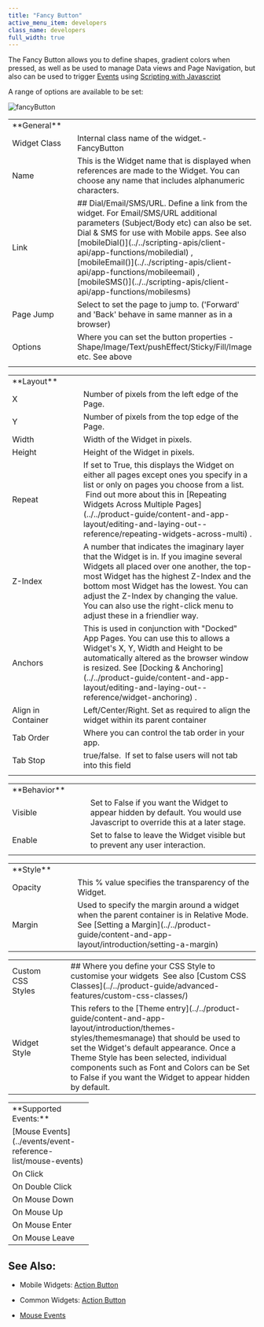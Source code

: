 ```yaml
---
title: "Fancy Button"
active_menu_item: developers
class_name: developers
full_width: true
---
```



The Fancy Button allows you to define shapes, gradient colors when pressed, as well as be used to manage Data views and Page Navigation, but also can be used to trigger [Events](../events/) using [Scripting with Javascript](../../scripting-apis/client-scripting-overview/scripting-with-javascript/)

A range of options are available to be set:

![fancyButton](/img/docs/fancybutton.zoom72.png)

<table>
<tr>
<td width="148">
<a id="general"> </a> **General**

</td>
<td width="15">
</td>
<td width="779">
</td>
</tr>
<tr>
<td width="148">
Widget Class

</td>
<td width="15">
</td>
<td width="779">
Internal class name of the widget.- FancyButton

</td>
</tr>
<tr>
<td width="148">
Name

</td>
<td width="15">
</td>
<td width="779">
This is the Widget name that is displayed when references are made to the Widget. You can choose any name that includes alphanumeric characters.

</td>
</tr>
<tr>
<td width="148">
Link

</td>
<td width="15">
</td>
<td width="779">
## Dial/Email/SMS/URL. Define a link from the widget. For Email/SMS/URL additional parameters (Subject/Body etc) can also be set. Dial & SMS for use with Mobile apps. See also [mobileDial()](../../scripting-apis/client-api/app-functions/mobiledial) , [mobileEmail()](../../scripting-apis/client-api/app-functions/mobileemail) , [mobileSMS()](../../scripting-apis/client-api/app-functions/mobilesms)

</td>
</tr>
<tr>
<td width="148">
Page Jump

</td>
<td width="15">
</td>
<td width="779">
Select to set the page to jump to. ('Forward' and 'Back' behave in same manner as in a browser)

</td>
</tr>
<tr>
<td width="148">
Options

</td>
<td width="15">
</td>
<td width="779">
Where you can set the button properties - Shape/Image/Text/pushEffect/Sticky/Fill/Image etc. See above

</td>
</tr>
<tr>
<td width="148">
</td>
<td width="15">
</td>
<td width="779">
</td>
</tr>
</table>
<table>
<tr>
<td width="148">
<a id="layout"> </a> **Layout**

</td>
<td width="15">
</td>
<td width="779">
</td>
</tr>
<tr>
<td width="148">
X

</td>
<td width="15">
</td>
<td width="779">
Number of pixels from the left edge of the Page.

</td>
</tr>
<tr>
<td width="148">
Y

</td>
<td width="15">
</td>
<td width="779">
Number of pixels from the top edge of the Page.

</td>
</tr>
<tr>
<td width="148">
Width

</td>
<td width="15">
</td>
<td width="779">
Width of the Widget in pixels.

</td>
</tr>
<tr>
<td width="148">
Height

</td>
<td width="15">
</td>
<td width="779">
Height of the Widget in pixels.

</td>
</tr>
<tr>
<td width="148">
Repeat

</td>
<td width="15">
</td>
<td width="779">
If set to True, this displays the Widget on either all pages except ones you specify in a list or only on pages you choose from a list.  Find out more about this in [Repeating Widgets Across Multiple Pages](../../product-guide/content-and-app-layout/editing-and-laying-out--reference/repeating-widgets-across-multi) .

</td>
</tr>
<tr>
<td width="148">
Z-Index

</td>
<td width="15">
</td>
<td width="779">
A number that indicates the imaginary layer that the Widget is in. If you imagine several Widgets all placed over one another, the top-most Widget has the highest Z-Index and the bottom most Widget has the lowest. You can adjust the Z-Index by changing the value. You can also use the right-click menu to adjust these in a friendlier way.

</td>
</tr>
<tr>
<td width="148">
Anchors

</td>
<td width="15">
</td>
<td width="779">
This is used in conjunction with "Docked" App Pages. You can use this to allows a Widget's X, Y, Width and Height to be automatically altered as the browser window is resized. See [Docking & Anchoring](../../product-guide/content-and-app-layout/editing-and-laying-out--reference/widget-anchoring) .

</td>
</tr>
<tr>
<td width="148">
Align in Container

</td>
<td width="15">
</td>
<td width="779">
Left/Center/Right. Set as required to align the widget within its parent container

</td>
</tr>
<tr>
<td width="148">
Tab Order

</td>
<td width="15">
</td>
<td width="779">
Where you can control the tab order in your app.

</td>
</tr>
<tr>
<td width="148">
Tab Stop

</td>
<td width="15">
</td>
<td width="779">
true/false.  If set to false users will not tab into this field

</td>
</tr>
<tr>
<td width="148">
</td>
<td width="15">
</td>
<td width="779">
</td>
</tr>
</table>
<table>
<tr>
<td width="148">
<a id="behavior"> </a> **Behavior**

</td>
<td width="15">
</td>
<td width="779">
</td>
</tr>
<tr>
<td width="148">
Visible

</td>
<td width="15">
</td>
<td width="779">
Set to False if you want the Widget to appear hidden by default. You would use Javascript to override this at a later stage.

</td>
</tr>
<tr>
<td width="148">
Enable

</td>
<td width="15">
</td>
<td width="779">
Set to false to leave the Widget visible but to prevent any user interaction.

</td>
</tr>
<tr>
<td width="148">
</td>
<td width="15">
</td>
<td width="779">
</td>
</tr>
</table>
<table>
<tr>
<td width="148">
<a id="style"> </a> **Style**

</td>
<td width="15">
</td>
<td width="779">
</td>
</tr>
<tr>
<td width="148">
Opacity

</td>
<td width="15">
</td>
<td width="779">
This % value specifies the transparency of the Widget.

</td>
</tr>
<tr>
<td width="148">
Margin

</td>
<td width="15">
</td>
<td width="779">
Used to specify the margin around a widget when the parent container is in Relative Mode. See [Setting a Margin](../../product-guide/content-and-app-layout/introduction/setting-a-margin)

</td>
</tr>
</table>
<table>
<tr>
<td width="148">
Custom CSS Styles

</td>
<td width="15">
</td>
<td width="779">
## Where you define your CSS Style to customise your widgets  See also [Custom CSS Classes](../../product-guide/advanced-features/custom-css-classes/)

</td>
</tr>
<tr>
<td width="148">
Widget Style

</td>
<td width="15">
</td>
<td width="779">
This refers to the [Theme entry](../../product-guide/content-and-app-layout/introduction/themes-styles/themesmanage) that should be used to set the Widget's default appearance. Once a Theme Style has been selected, individual components such as Font and Colors can be Set to False if you want the Widget to appear hidden by default.

</td>
</tr>
</table>

<table>
<tr>
<td width="148">
**Supported Events:**

</td>
</tr>
<tr>
<td width="148">
[Mouse Events](../events/event-reference-list/mouse-events)

</td>
</tr>
<tr>
<td width="148">
On Click

</td>
</tr>
<tr>
<td width="148">
On Double Click

</td>
</tr>
<tr>
<td width="148">
On Mouse Down

</td>
</tr>
<tr>
<td width="148">
On Mouse Up

</td>
</tr>
<tr>
<td width="148">
On Mouse Enter

</td>
</tr>
<tr>
<td width="148">
On Mouse Leave

</td>
</tr>
</table>

## See Also:

 - Mobile Widgets: [Action Button](../mobile/mobaction-button)

 - Common Widgets: [Action Button](action-button.htm)

 - [Mouse Events](../events/event-reference-list/mouse-events)

